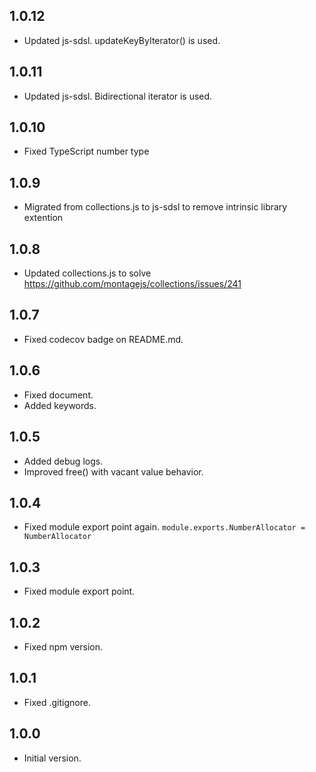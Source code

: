 ## 1.0.12
- Updated js-sdsl. updateKeyByIterator() is used.

## 1.0.11
- Updated js-sdsl. Bidirectional iterator is used.

## 1.0.10
- Fixed TypeScript number type

## 1.0.9
- Migrated from collections.js to js-sdsl to remove intrinsic library extention

## 1.0.8
- Updated collections.js to solve https://github.com/montagejs/collections/issues/241

## 1.0.7
- Fixed codecov badge on README.md.

## 1.0.6
- Fixed document.
- Added keywords.

## 1.0.5
- Added debug logs.
- Improved free() with vacant value behavior.

## 1.0.4
- Fixed module export point again. `module.exports.NumberAllocator = NumberAllocator`

## 1.0.3
- Fixed module export point.

## 1.0.2
- Fixed npm version.

## 1.0.1
- Fixed .gitignore.

## 1.0.0
- Initial version.
